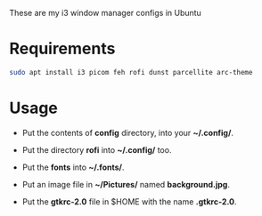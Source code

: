 These are my i3 window manager configs in Ubuntu

# Requirements

```bash
sudo apt install i3 picom feh rofi dunst parcellite arc-theme
```

# Usage

- Put the contents of **config** directory, into your **~/.config/**.

- Put the directory **rofi** into **~/.config/** too.

- Put the **fonts** into **~/.fonts/**.

- Put an image file in **~/Pictures/** named **background.jpg**.

- Put the **gtkrc-2.0** file in $HOME with the name **.gtkrc-2.0**.

